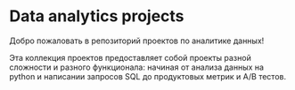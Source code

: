 # Data analytics projects 
Добро пожаловать в репозиторий проектов по аналитике данных! 

Эта коллекция проектов предоставляет собой проекты разной сложности и разного функционала: начиная от анализа данных на python и написании запросов SQL до продуктовых метрик и A/B тестов. 




